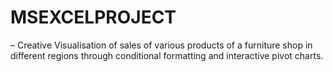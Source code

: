 # MSEXCELPROJECT
 – Creative Visualisation of sales of various products of a furniture shop in different regions through conditional
formatting and interactive pivot charts.
